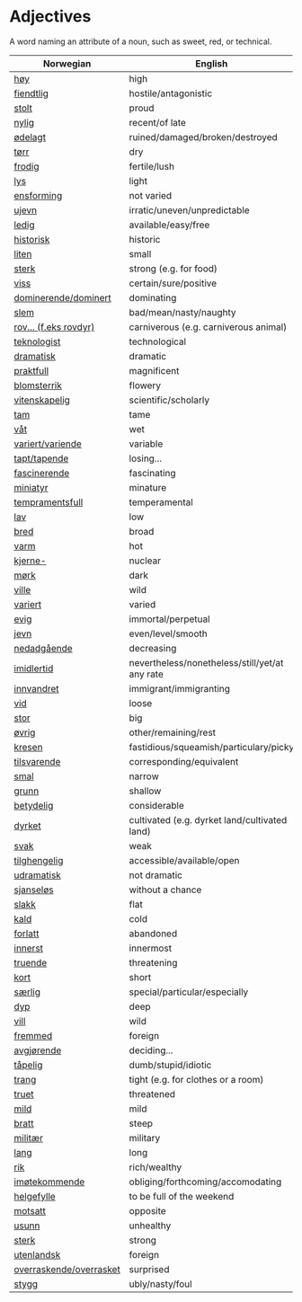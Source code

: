 # Adjectives

A word naming an attribute of a noun, such as sweet, red, or technical.

| Norwegian | English |
| --- | --- |
| [høy](https://www.ordnett.no/search?language=no&phrase=høy) | high |
| [fiendtlig](https://www.ordnett.no/search?language=no&phrase=fiendtlig) | hostile/antagonistic |
| [stolt](https://www.ordnett.no/search?language=no&phrase=stolt) | proud |
| [nylig](https://www.ordnett.no/search?language=no&phrase=nylig) | recent/of late |
| [ødelagt](https://www.ordnett.no/search?language=no&phrase=ødelagt) | ruined/damaged/broken/destroyed |
| [tørr](https://www.ordnett.no/search?language=no&phrase=tørr) | dry |
| [frodig](https://www.ordnett.no/search?language=no&phrase=frodig) | fertile/lush |
| [lys](https://www.ordnett.no/search?language=no&phrase=lys) | light |
| [ensforming](https://www.ordnett.no/search?language=no&phrase=ensforming) | not varied |
| [ujevn](https://www.ordnett.no/search?language=no&phrase=ujevn) | irratic/uneven/unpredictable |
| [ledig](https://www.ordnett.no/search?language=no&phrase=ledig) | available/easy/free |
| [historisk](https://www.ordnett.no/search?language=no&phrase=historisk) | historic |
| [liten](https://www.ordnett.no/search?language=no&phrase=liten) | small |
| [sterk](https://www.ordnett.no/search?language=no&phrase=sterk) | strong (e.g. for food) |
| [viss](https://www.ordnett.no/search?language=no&phrase=viss) | certain/sure/positive |
| [dominerende/dominert](https://www.ordnett.no/search?language=no&phrase=dominerende/dominert) | dominating |
| [slem](https://www.ordnett.no/search?language=no&phrase=slem) | bad/mean/nasty/naughty |
| [rov... (f.eks rovdyr)](https://www.ordnett.no/search?language=no&phrase=rov...%20(f.eks%20rovdyr)) | carniverous (e.g. carniverous animal) |
| [teknologist](https://www.ordnett.no/search?language=no&phrase=teknologist) | technological |
| [dramatisk](https://www.ordnett.no/search?language=no&phrase=dramatisk) | dramatic |
| [praktfull](https://www.ordnett.no/search?language=no&phrase=praktfull) | magnificent |
| [blomsterrik](https://www.ordnett.no/search?language=no&phrase=blomsterrik) | flowery |
| [vitenskapelig](https://www.ordnett.no/search?language=no&phrase=vitenskapelig) | scientific/scholarly |
| [tam](https://www.ordnett.no/search?language=no&phrase=tam) | tame |
| [våt](https://www.ordnett.no/search?language=no&phrase=våt) | wet |
| [variert/variende](https://www.ordnett.no/search?language=no&phrase=variert/variende) | variable |
| [tapt/tapende](https://www.ordnett.no/search?language=no&phrase=tapt/tapende) | losing... |
| [fascinerende](https://www.ordnett.no/search?language=no&phrase=fascinerende) | fascinating |
| [miniatyr](https://www.ordnett.no/search?language=no&phrase=miniatyr) | minature |
| [tempramentsfull](https://www.ordnett.no/search?language=no&phrase=tempramentsfull) | temperamental |
| [lav](https://www.ordnett.no/search?language=no&phrase=lav) | low |
| [bred](https://www.ordnett.no/search?language=no&phrase=bred) | broad |
| [varm](https://www.ordnett.no/search?language=no&phrase=varm) | hot |
| [kjerne-](https://www.ordnett.no/search?language=no&phrase=kjerne-) | nuclear |
| [mørk](https://www.ordnett.no/search?language=no&phrase=mørk) | dark |
| [ville](https://www.ordnett.no/search?language=no&phrase=ville) | wild |
| [variert](https://www.ordnett.no/search?language=no&phrase=variert) | varied |
| [evig](https://www.ordnett.no/search?language=no&phrase=evig) | immortal/perpetual |
| [jevn](https://www.ordnett.no/search?language=no&phrase=jevn) | even/level/smooth |
| [nedadgående](https://www.ordnett.no/search?language=no&phrase=nedadgående) | decreasing |
| [imidlertid](https://www.ordnett.no/search?language=no&phrase=imidlertid) | nevertheless/nonetheless/still/yet/at any rate |
| [innvandret](https://www.ordnett.no/search?language=no&phrase=innvandret) | immigrant/immigranting |
| [vid](https://www.ordnett.no/search?language=no&phrase=vid) | loose |
| [stor](https://www.ordnett.no/search?language=no&phrase=stor) | big |
| [øvrig](https://www.ordnett.no/search?language=no&phrase=øvrig) | other/remaining/rest |
| [kresen](https://www.ordnett.no/search?language=no&phrase=kresen) | fastidious/squeamish/particulary/picky |
| [tilsvarende](https://www.ordnett.no/search?language=no&phrase=tilsvarende) | corresponding/equivalent |
| [smal](https://www.ordnett.no/search?language=no&phrase=smal) | narrow |
| [grunn](https://www.ordnett.no/search?language=no&phrase=grunn) | shallow |
| [betydelig](https://www.ordnett.no/search?language=no&phrase=betydelig) | considerable |
| [dyrket](https://www.ordnett.no/search?language=no&phrase=dyrket) | cultivated (e.g. dyrket land/cultivated land) |
| [svak](https://www.ordnett.no/search?language=no&phrase=svak) | weak |
| [tilghengelig](https://www.ordnett.no/search?language=no&phrase=tilghengelig) | accessible/available/open |
| [udramatisk](https://www.ordnett.no/search?language=no&phrase=udramatisk) | not dramatic |
| [sjanseløs](https://www.ordnett.no/search?language=no&phrase=sjanseløs) | without a chance |
| [slakk](https://www.ordnett.no/search?language=no&phrase=slakk) | flat |
| [kald](https://www.ordnett.no/search?language=no&phrase=kald) | cold |
| [forlatt](https://www.ordnett.no/search?language=no&phrase=forlatt) | abandoned |
| [innerst](https://www.ordnett.no/search?language=no&phrase=innerst) | innermost |
| [truende](https://www.ordnett.no/search?language=no&phrase=truende) | threatening |
| [kort](https://www.ordnett.no/search?language=no&phrase=kort) | short |
| [særlig](https://www.ordnett.no/search?language=no&phrase=særlig) | special/particular/especially |
| [dyp](https://www.ordnett.no/search?language=no&phrase=dyp) | deep |
| [vill](https://www.ordnett.no/search?language=no&phrase=vill) | wild |
| [fremmed](https://www.ordnett.no/search?language=no&phrase=fremmed) | foreign |
| [avgjørende](https://www.ordnett.no/search?language=no&phrase=avgjørende) | deciding... |
| [tåpelig](https://www.ordnett.no/search?language=no&phrase=tåpelig) | dumb/stupid/idiotic |
| [trang](https://www.ordnett.no/search?language=no&phrase=trang) | tight (e.g. for clothes or a room) |
| [truet](https://www.ordnett.no/search?language=no&phrase=truet) | threatened |
| [mild](https://www.ordnett.no/search?language=no&phrase=mild) | mild |
| [bratt](https://www.ordnett.no/search?language=no&phrase=bratt) | steep |
| [militær](https://www.ordnett.no/search?language=no&phrase=militær) | military |
| [lang](https://www.ordnett.no/search?language=no&phrase=lang) | long |
| [rik](https://www.ordnett.no/search?language=no&phrase=rik) | rich/wealthy |
| [imøtekommende](https://www.ordnett.no/search?language=no&phrase=imøtekommende) | obliging/forthcoming/accomodating |
| [helgefylle](https://www.ordnett.no/search?language=no&phrase=helgefylle) | to be full of the weekend |
| [motsatt](https://www.ordnett.no/search?language=no&phrase=motsatt) | opposite |
| [usunn](https://www.ordnett.no/search?language=no&phrase=usunn) | unhealthy |
| [sterk](https://www.ordnett.no/search?language=no&phrase=sterk) | strong |
| [utenlandsk](https://www.ordnett.no/search?language=no&phrase=utenlandsk) | foreign |
| [overraskende/overrasket](https://www.ordnett.no/search?language=no&phrase=overraskende/overrasket) | surprised |
| [stygg](https://www.ordnett.no/search?language=no&phrase=stygg) | ubly/nasty/foul |

